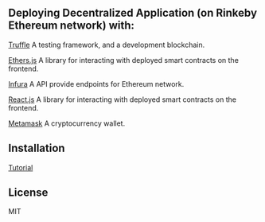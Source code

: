 ## Deploying Decentralized Application (on Rinkeby Ethereum network) with:

[Truffle](https://trufflesuite.com/docs/truffle/getting-started/installation) A testing framework, and a development blockchain.

[Ethers.js](https://www.npmjs.com/package/ethers) A library for interacting with deployed smart contracts on the frontend.

[Infura](https://infura.io/)  A API provide endpoints for Ethereum network.

[React.js](https://reactjs.org/) A library for interacting with deployed smart contracts on the frontend.

[Metamask](https://metamask.io/) A cryptocurrency wallet.

## Installation
[Tutorial](https://dev.to/heydamali/a-guide-to-building-testing-and-deploying-your-first-dapp-with-truffle-ethersjs-ganache-and-react-1mh0) 

## License
MIT
